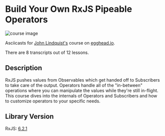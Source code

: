 # Build Your Own RxJS Pipeable Operators

![course image](https://d2eip9sf3oo6c2.cloudfront.net/tags/images/000/000/375/full/rxlogo.png)

Asciicasts for [John Lindquist's](https://egghead.io/instructors/john-lindquist) course on [egghead.io](https://egghead.io/courses/build-your-own-rxjs-pipeable-operators).

There are 8 transcripts out of 12 lessons.

## Description
RxJS pushes values from Observables which get handed off to Subscribers to take care of the output. Operators handle all of the "in-between" operations where you can manipulate the values while they're still in-flight. This course dives into the internals of Operators and Subscribers and how to customize operators to your specific needs.

## Library Version
RxJS: [6.2.1](https://github.com/ReactiveX/rxjs/blob/master/CHANGELOG.md)